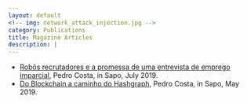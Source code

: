 ```yaml
---
layout: default
<!-- img: network_attack_injection.jpg -->
category: Publications
title: Magazine Articles
description: |
---
```


- [Robôs recrutadores e a promessa de uma entrevista de emprego imparcial](https://24.sapo.pt/tecnologia/artigos/robos-recrutadores-ea-promessa-de-uma-entrevista-de-emprego-imparcial), Pedro Costa, in Sapo, July 2019.
- [Do Blockchain a caminho do Hashgraph](https://24.sapo.pt/tecnologia/artigos/do-blockchain-a-caminho-do-hashgraph), Pedro Costa, in Sapo, May 2019.
